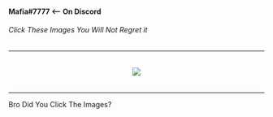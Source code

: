 #### Mafia#7777 <-- On Discord


###### Click These Images You Will Not Regret it
---
######
<div align="center">
    <a href="https://youtu.be/dQw4w9WgXcQ">
        <img src="https://metrics.lecoq.io/Mafia-7777?base.repositories=0&languages=1&isocalendar=1&followup=1">
  </a>
</div>


######
---
Bro Did You Click The Images?
